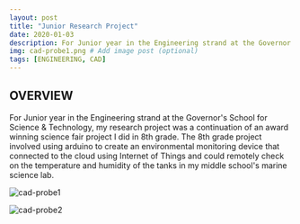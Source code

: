 ```yaml
---
layout: post
title: "Junior Research Project"
date: 2020-01-03
description: For Junior year in the Engineering strand at the Governor's School for Science & Technology, my research project was.... # Add post description (optional)
img: cad-probe1.png # Add image post (optional)
tags: [ENGINEERING, CAD]
---
```



## OVERVIEW
For Junior year in the Engineering strand at the Governor's School for Science & Technology, my research project was a continuation of an award winning science fair project I did in 8th grade. The 8th grade project involved using arduino to create an environmental monitoring device that connected to the cloud using Internet of Things and could remotely check on the temperature and humidity of the tanks in my middle school's marine science lab. 

![cad-probe1](http://natgrrl.github.io/assets/img/cad-probe1.png)

![cad-probe2](http://natgrrl.github.io/assets/img/cad-probe2.png)
